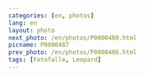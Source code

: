 ```yaml
---
categories: [en, photos]
lang: en
layout: photo
next_photo: /en/photos/P0000480.html
picname: P0000487
prev_photo: /en/photos/P0000486.html
tags: [Fotofalle, Leopard]
---
```

